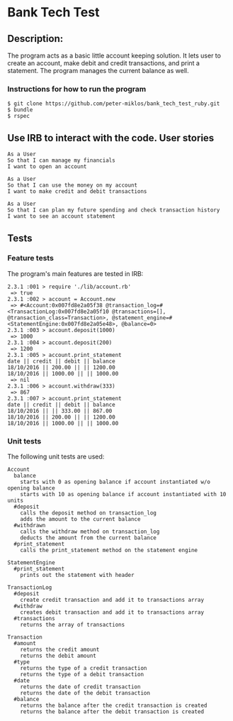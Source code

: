 Bank Tech Test
=================

Description:
-------
The program acts as a basic little account keeping solution. It lets user to create an account, make debit and credit transactions, and print a statement. The program manages the current balance as well.

### Instructions for how to run the program

```
$ git clone https://github.com/peter-miklos/bank_tech_test_ruby.git
$ bundle
$ rspec
```
Use IRB to interact with the code.
User stories
-------
```
As a User
So that I can manage my financials
I want to open an account

As a User
So that I can use the money on my account
I want to make credit and debit transactions

As a User
So that I can plan my future spending and check transaction history
I want to see an account statement
```

Tests
-------
### Feature tests
The program's main features are tested in IRB:
```
2.3.1 :001 > require './lib/account.rb'
 => true
2.3.1 :002 > account = Account.new
 => #<Account:0x007fd8e2a05f38 @transaction_log=#<TransactionLog:0x007fd8e2a05f10 @transactions=[], @transaction_class=Transaction>, @statement_engine=#<StatementEngine:0x007fd8e2a05e48>, @balance=0>
2.3.1 :003 > account.deposit(1000)
 => 1000
2.3.1 :004 > account.deposit(200)
 => 1200
2.3.1 :005 > account.print_statement
date || credit || debit || balance
18/10/2016 || 200.00 || || 1200.00
18/10/2016 || 1000.00 || || 1000.00
 => nil
2.3.1 :006 > account.withdraw(333)
 => 867
2.3.1 :007 > account.print_statement
date || credit || debit || balance
18/10/2016 || || 333.00 || 867.00
18/10/2016 || 200.00 || || 1200.00
18/10/2016 || 1000.00 || || 1000.00
```
### Unit tests
The following unit tests are used:
```
Account
  balance
    starts with 0 as opening balance if account instantiated w/o opening balance
    starts with 10 as opening balance if account instantiated with 10 units
  #deposit
    calls the deposit method on transaction_log
    adds the amount to the current balance
  #withdrawn
    calls the withdraw method on transaction_log
    deducts the amount from the current balance
  #print_statement
    calls the print_statement method on the statement engine

StatementEngine
  #print_statement
    prints out the statement with header

TransactionLog
  #deposit
    create credit transaction and add it to transactions array
  #withdraw
    creates debit transaction and add it to transactions array
  #transactions
    returns the array of transactions

Transaction
  #amount
    returns the credit amount
    returns the debit amount
  #type
    returns the type of a credit transaction
    returns the type of a debit transaction
  #date
    returns the date of credit transaction
    returns the date of the debit transaction
  #balance
    returns the balance after the credit transaction is created
    returns the balance after the debit transaction is created

```
